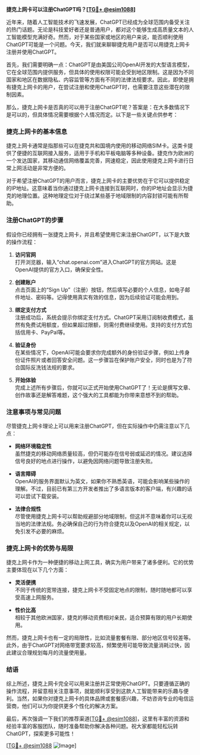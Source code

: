 **捷克上网卡可以注册ChatGPT吗？[[TG💪+ @esim1088](https://t.me/s/esim1088)]**

近年来，随着人工智能技术的飞速发展，ChatGPT已经成为全球范围内备受关注的热门话题。无论是科技爱好者还是普通用户，都对这个能够生成高质量文本的人工智能模型充满好奇。然而，对于某些国家或地区的用户来说，能否顺利使用ChatGPT可能是一个问题。今天，我们就来聊聊捷克用户是否可以用捷克上网卡注册并使用ChatGPT。

首先，我们需要明确一点：ChatGPT是由美国公司OpenAI开发的大型语言模型，它在全球范围内提供服务，但具体的使用权限可能会受到地区限制。这是因为不同国家和地区在数据隐私、内容监管等方面有不同的法律法规要求。因此，即使是拥有捷克上网卡的用户，在尝试注册和使用ChatGPT时，也需要注意这些潜在的限制因素。

那么，捷克上网卡是否真的可以用于注册ChatGPT呢？答案是：在大多数情况下是可以的，但具体情况需要根据个人情况而定。以下是一些关键点供参考：

### **捷克上网卡的基本信息**

捷克上网卡通常是指那些可以在捷克共和国境内使用的移动网络SIM卡。这类卡提供了便捷的互联网接入服务，适用于手机和平板电脑等多种设备。捷克作为欧洲的一个发达国家，其移动通信网络覆盖完善，网速稳定，因此使用捷克上网卡进行日常上网活动是非常方便的。

对于希望注册ChatGPT的用户而言，捷克上网卡的主要优势在于它可以提供稳定的IP地址。这意味着当你通过捷克上网卡连接到互联网时，你的IP地址会显示为捷克的地理位置。这种地理定位对于绕过某些基于地域限制的内容封锁可能有所帮助。

### **注册ChatGPT的步骤**

假设你已经拥有一张捷克上网卡，并且希望使用它来注册ChatGPT，以下是大致的操作流程：

1. **访问官网**  
   打开浏览器，输入“chat.openai.com”进入ChatGPT的官方网站。这是OpenAI提供的官方入口，确保安全性。

2. **创建账户**  
   点击页面上的“Sign Up”（注册）按钮，然后填写必要的个人信息，如电子邮件地址、密码等。记得使用真实有效的信息，因为后续验证可能会用到。

3. **绑定支付方式**  
   注册成功后，系统会提示你绑定支付方式。ChatGPT采用订阅制收费模式，虽然有免费试用额度，但如果超过限额，则需付费继续使用。支持的支付方式包括信用卡、PayPal等。

4. **验证身份**  
   在某些情况下，OpenAI可能会要求你完成额外的身份验证步骤，例如上传身份证件照片或者回答安全问题。这一步骤旨在保护账户安全，同时也是为了符合国际反洗钱法规的要求。

5. **开始体验**  
   完成上述所有步骤后，你就可以正式开始使用ChatGPT了！无论是撰写文章、创作故事还是解答难题，这个强大的工具都能为你带来意想不到的帮助。

### **注意事项与常见问题**

尽管捷克上网卡理论上可以用来注册ChatGPT，但在实际操作中仍需注意以下几点：

- **网络环境稳定性**  
  虽然捷克的移动网络质量较高，但仍可能存在信号弱或延迟的情况。建议选择信号良好的地点进行操作，以避免因网络问题导致注册失败。

- **语言障碍**  
  OpenAI的服务界面默认为英文，如果你不熟悉英语，可能会影响某些操作的理解。不过，目前已有第三方开发者推出了多语言版本的客户端，有兴趣的话可以尝试下载安装。

- **法律合规性**  
  尽管使用捷克上网卡可以帮助规避部分地域限制，但这并不意味着你可以无视当地的法律法规。务必确保自己的行为符合捷克以及OpenAI的相关规定，以免引发不必要的麻烦。

### **捷克上网卡的优势与局限**

捷克上网卡作为一种便捷的移动上网工具，确实为用户带来了诸多便利。它的优势主要体现在以下几个方面：

- **灵活便携**  
  不同于传统的宽带连接，捷克上网卡不受固定地点的限制，随时随地都可以享受高速上网服务。

- **性价比高**  
  相较于其他欧洲国家，捷克的移动资费相对亲民，适合预算有限的用户长期使用。

然而，捷克上网卡也有一定的局限性，比如流量套餐有限、部分地区信号较差等。此外，由于ChatGPT对网络带宽要求较高，频繁使用可能导致流量消耗过快，因此建议合理规划每月的流量使用量。

### **结语**

综上所述，捷克上网卡完全可以用来注册并正常使用ChatGPT。只要遵循正确的操作流程，并留意相关注意事项，就能顺利享受到这款人工智能带来的乐趣与便利。当然，如果你对捷克上网卡的具体品牌或套餐感兴趣，不妨咨询专业的电信运营商，他们可以为你提供更多个性化的解决方案。

最后，再次强调一下我们的推荐渠道[[TG💪+ @esim1088](https://t.me/s/esim1088)]，这里有丰富的资源和经验丰富的客服团队，随时准备帮助你解决各种问题。祝大家都能轻松玩转ChatGPT，探索更多可能性！

[[TG💪+ @esim1088](https://t.me/s/esim1088) ![Image](https://i.postimg.cc/4NQfJmqS/Snipaste-2025-05-13-00-14-12.png)]